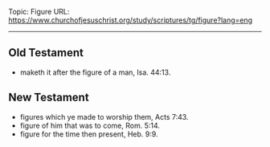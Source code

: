 Topic: Figure
URL: https://www.churchofjesuschrist.org/study/scriptures/tg/figure?lang=eng

---

## Old Testament

- maketh it after the figure of a man, Isa. 44:13.

## New Testament

- figures which ye made to worship them, Acts 7:43.
- figure of him that was to come, Rom. 5:14.
- figure for the time then present, Heb. 9:9.


